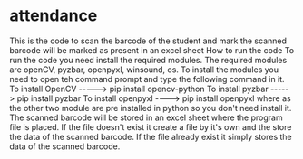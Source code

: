 # attendance
This is the code to scan the barcode of the student and mark the scanned barcode will be marked as present in an excel sheet
How to run the code
To run the code you need install the required modules. The required modules are openCV, pyzbar, openpyxl, winsound, os.
To install the modules you need to open teh command prompt and type the following command in it.
To install OpenCV -----> pip install opencv-python
To install pyzbar -----> pip install pyzbar
To install openpyxl ----> pip install openpyxl
where as the other two module are pre installed in python so you don't need install it.
The scanned barcode will be stored in an excel sheet where the program file is placed.
If the file doesn't exist it create a file by it's own and the store the data of the scanned barcode.
If the file already exist it simply stores the data of the scanned barcode. 
